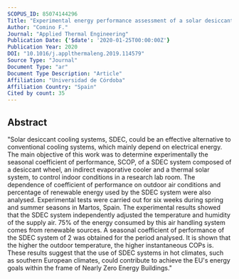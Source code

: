 ```yaml
---
SCOPUS_ID: 85074144296
Title: "Experimental energy performance assessment of a solar desiccant cooling system in Southern Europe climates"
Author: "Comino F."
Journal: "Applied Thermal Engineering"
Publication Date: {'$date': '2020-01-25T00:00:00Z'}
Publication Year: 2020
DOI: "10.1016/j.applthermaleng.2019.114579"
Source Type: "Journal"
Document Type: "ar"
Document Type Description: "Article"
Affiliation: "Universidad de Córdoba"
Affiliation Country: "Spain"
Cited by count: 35
---
```


## Abstract
"Solar desiccant cooling systems, SDEC, could be an effective alternative to conventional cooling systems, which mainly depend on electrical energy. The main objective of this work was to determine experimentally the seasonal coefficient of performance, SCOP, of a SDEC system composed of a desiccant wheel, an indirect evaporative cooler and a thermal solar system, to control indoor conditions in a research lab room. The dependence of coefficient of performance on outdoor air conditions and percentage of renewable energy used by the SDEC system were also analysed. Experimental tests were carried out for six weeks during spring and summer seasons in Martos, Spain. The experimental results showed that the SDEC system independently adjusted the temperature and humidity of the supply air. 75% of the energy consumed by this air handling system comes from renewable sources. A seasonal coefficient of performance of the SDEC system of 2 was obtained for the period analysed. It is shown that the higher the outdoor temperature, the higher instantaneous COPs is. These results suggest that the use of SDEC systems in hot climates, such as southern European climates, could contribute to achieve the EU's energy goals within the frame of Nearly Zero Energy Buildings."
